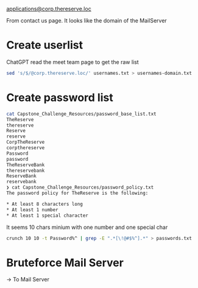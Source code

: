 [applications@corp.thereserve.loc](mailto:applications@corp.thereserve.loc)

From contact us page. It looks like the domain of the MailServer

# Create userlist
ChatGPT read the meet team page to get the raw list
```bash
sed 's/$/@corp.thereserve.loc/' usernames.txt > usernames-domain.txt
```
# Create password list
```bash
cat Capstone_Challenge_Resources/password_base_list.txt
TheReserve
thereserve
Reserve
reserve
CorpTheReserve
corpthereserve
Password
password
TheReserveBank
thereservebank
ReserveBank
reservebank
❯ cat Capstone_Challenge_Resources/password_policy.txt
The password policy for TheReserve is the following:

* At least 8 characters long
* At least 1 number
* At least 1 special character
```
It seems 10 chars minium with one number and one special char
```bash
crunch 10 10 -t Password%^ | grep -E ".*[\!@#$%^].*" > passwords.txt
```

# Bruteforce Mail Server
-> To Mail Server

